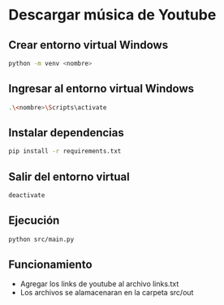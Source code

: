 # Descargar música de Youtube 

## Crear entorno virtual Windows

```sh
python -m venv <nombre>
```

## Ingresar al entorno virtual Windows

```sh
.\<nombre>\Scripts\activate
```

## Instalar dependencias

```sh
pip install -r requirements.txt
```

## Salir del entorno virtual

```sh
deactivate
```

## Ejecución

```sh
python src/main.py
```


## Funcionamiento

- Agregar los links de youtube al archivo links.txt
- Los archivos se alamacenaran en la carpeta src/out